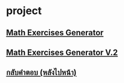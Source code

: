 # project

## [Math Exercises Generator](https://dragon-library.github.io/project/math/)

## [Math Exercises Generator V.2](https://dragon-library.github.io/project/math/splite/)

## [กลับคำตอบ (หลังไปหน้า)](https://dragon-library.github.io/project/math/revert_result/)
